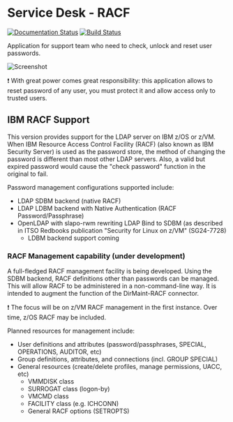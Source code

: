 # Service Desk - RACF

[![Documentation Status](https://readthedocs.org/projects/service-desk-racf/badge/?version=latest)](https://service-desk-racf.readthedocs.io/en/latest/?badge=latest)
[![Build Status](https://travis-ci.org/viccross/service-desk-racf.svg?branch=master)](https://travis-ci.org/viccross/service-desk-racf)

Application for support team who need to check, unlock and reset user passwords.

![Screenshot](ltb_sd_screenshot.jpg)

:exclamation: With great power comes great responsibility: this application allows to reset password of any user, you must protect it and allow access only to trusted users.

## IBM RACF Support
This version provides support for the LDAP server on IBM z/OS or z/VM.  When IBM Resource Access Control Facility (RACF) (also known as IBM Security Server) is used as the password store, the method of changing the password is different than most other LDAP servers.  Also, a valid but expired password would cause the "check password" function in the original to fail.

Password management configurations supported include:
- LDAP SDBM backend (native RACF)
- LDAP LDBM backend with Native Authentication (RACF Password/Passphrase)
- OpenLDAP with slapo-rwm rewriting LDAP Bind to SDBM (as described in ITSO Redbooks publication "Security for Linux on z/VM" (SG24-7728)
  - LDBM backend support coming

### RACF Management capability (under development)
A full-fledged RACF management facility is being developed.  Using the SDBM backend, RACF definitions other than passwords can be managed.  This will allow RACF to be administered in a non-command-line way.  It is intended to augment the function of the DirMaint-RACF connector.

:exclamation: The focus will be on z/VM RACF management in the first instance.  Over time, z/OS RACF may be included.

Planned resources for management include:
- User definitions and attributes (password/passphrases, SPECIAL, OPERATIONS, AUDITOR, etc)
- Group definitions, attributes, and connections (incl. GROUP SPECIAL)
- General resources (create/delete profiles, manage permissions, UACC, etc)
  - VMMDISK class 
  - SURROGAT class (logon-by)
  - VMCMD class
  - FACILITY class (e.g. ICHCONN)
  - General RACF options (SETROPTS)
  
